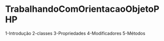 # TrabalhandoComOrientacaoObjetoPHP
1-Introdução
2-classes
3-Propriedades
4-Modificadores
5-Métodos

